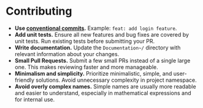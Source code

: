 # Contributing

- **Use [conventional commits].** Example: `feat: add login feature`.
- **Add unit tests.** Ensure all new features and bug fixes are covered by unit tests. Run existing tests before submitting your PR.
- **Write documentation.** Update the `Documentation~/` directory with relevant information about your changes.
- **Small Pull Requests.** Submit a few small PRs instead of a single large one. This makes reviewing faster and more manageable.
- **Minimalism and simplicity.** Prioritize minimalistic, simple, and user-friendly solutions. Avoid unnecessary complexity in project namespace.
- **Avoid overly complex names.** Simple names are usually more readable and easier to understand, especially in mathematical expressions and for internal use.

[conventional commits]: https://www.conventionalcommits.org/en/v1.0.0/

